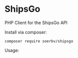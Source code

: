 # ShipsGo
PHP Client for the ShipsGo API

Install via composer:
````
composer require soerbv/shipsgo
````

Usage:
````php

````

